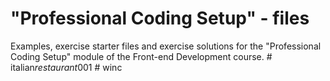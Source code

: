 # "Professional Coding Setup" - files

Examples, exercise starter files and exercise solutions for the "Professional
Coding Setup" module of the Front-end Development course.
#   i t a l i a n _ r e s t a u r a n t _ 0 0 1  
 #   w i n c  
 